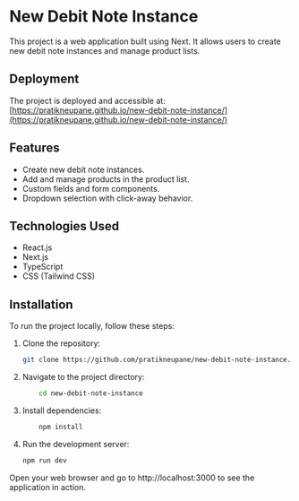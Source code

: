 # New Debit Note Instance

This project is a web application built using Next. It allows users to create new debit note instances and manage product lists.

## Deployment

The project is deployed and accessible at: [https://pratikneupane.github.io/new-debit-note-instance/](https://pratikneupane.github.io/new-debit-note-instance/)

## Features

- Create new debit note instances.
- Add and manage products in the product list.
- Custom fields and form components.
- Dropdown selection with click-away behavior.

## Technologies Used

- React.js
- Next.js
- TypeScript
- CSS (Tailwind CSS)

## Installation

To run the project locally, follow these steps:

1. Clone the repository:

   ```bash
   git clone https://github.com/pratikneupane/new-debit-note-instance.git

2. Navigate to the project directory:

    ```bash
        cd new-debit-note-instance

3. Install dependencies:

    ```bash
        npm install
4. Run the development server:

    ```bash
    npm run dev

Open your web browser and go to http://localhost:3000 to see the application in action.